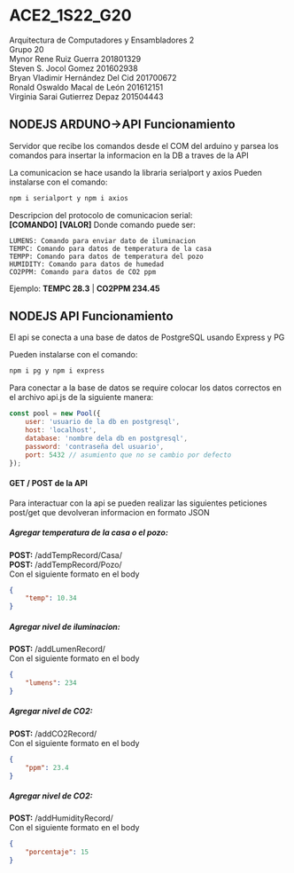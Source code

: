 # ACE2_1S22_G20
 Arquitectura de Computadores y Ensambladores 2<br />
 Grupo 20<br />
 Mynor Rene Ruiz Guerra            201801329<br />
 Steven S. Jocol Gomez             201602938<br />
 Bryan Vladimir Hernández Del Cid  201700672<br />
 Ronald Oswaldo Macal de León      201612151<br />
 Virginia Sarai Gutierrez Depaz    201504443

## NODEJS ARDUNO->API Funcionamiento
Servidor que recibe los comandos desde el COM del arduino y parsea los comandos para insertar la informacion en la DB a traves de la API

La comunicacion se hace usando la libraria serialport y axios
Pueden instalarse con el comando: <br/>
~~~bash
npm i serialport y npm i axios
~~~

Descripcion del protocolo de comunicacion serial: <br/>
**[COMANDO]** **[VALOR]**
Donde comando puede ser: 
```
LUMENS: Comando para enviar dato de iluminacion
TEMPC: Comando para datos de temperatura de la casa
TEMPP: Comando para datos de temperatura del pozo
HUMIDITY: Comando para datos de humedad
CO2PPM: Comando para datos de CO2 ppm
```
Ejemplo: **TEMPC 28.3** | **CO2PPM 234.45**

## NODEJS API Funcionamiento

El api se conecta a una base de datos de PostgreSQL usando Express y PG<br />

Pueden instalarse con el comando: <br/>
```bash 
npm i pg y npm i express
```

Para conectar a la base de datos se require colocar los datos correctos en el archivo api.js de la siguiente manera: <br/>

~~~javascript
const pool = new Pool({
    user: 'usuario de la db en postgresql',
    host: 'localhost',
    database: 'nombre dela db en postgresql',
    password: 'contraseña del usuario',
    port: 5432 // asumiento que no se cambio por defecto
});
~~~

#### GET / POST de la API

Para interactuar con la api se pueden realizar las siguientes peticiones post/get que devolveran informacion en formato JSON

##### Agregar temperatura de la casa o el pozo: 
 **POST:** /addTempRecord/Casa/ <br/>
 **POST:** /addTempRecord/Pozo/ <br/>
 Con el siguiente formato en el body
 ```json
 {
     "temp": 10.34 
 }
 ```
 
 ##### Agregar nivel de iluminacion: 
 **POST:** /addLumenRecord/ <br/>
 Con el siguiente formato en el body <br/>
 ```json
 {
     "lumens": 234 
 }
 ```
 
 ##### Agregar nivel de CO2: 
 **POST:** /addCO2Record/ <br />
 Con el siguiente formato en el body <br/>
 ```json
 {
     "ppm": 23.4 
 }
 ```
 
 ##### Agregar nivel de CO2: 
 **POST:** /addHumidityRecord/ <br/>
 Con el siguiente formato en el body <br/>
 ```json
 {
     "porcentaje": 15 
 }
 ```
